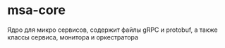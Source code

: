 # msa-core
Ядро для микро сервисов, содержит файлы gRPC и protobuf, а также классы сервиса, монитора и оркестратора
